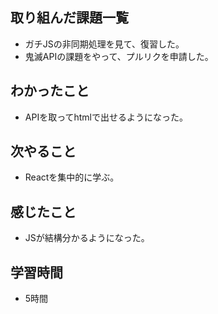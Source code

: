 ## 取り組んだ課題一覧
- ガチJSの非同期処理を見て、復習した。
- 鬼滅APIの課題をやって、プルリクを申請した。

## わかったこと
- APIを取ってhtmlで出せるようになった。

## 次やること
- Reactを集中的に学ぶ。

## 感じたこと
- JSが結構分かるようになった。

## 学習時間
- 5時間